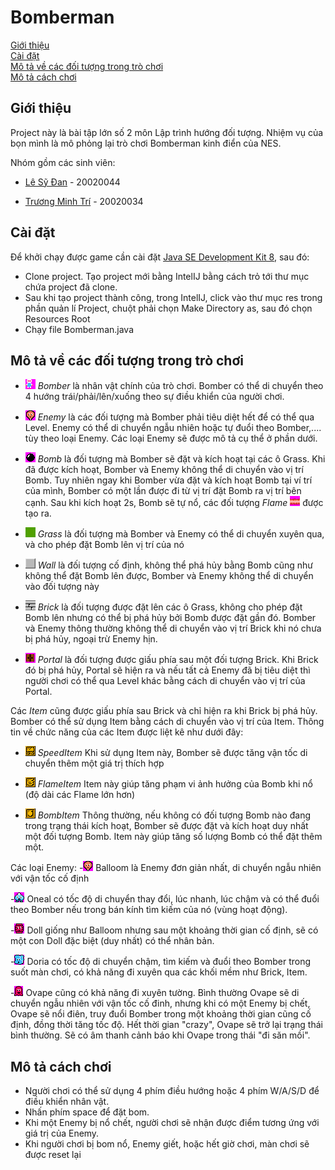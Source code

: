 # Bomberman

[Giới thiệu](#giới-thiệu) <br>
[Cài đặt](#cài-đặt) <br>
[Mô tả về các đối tượng trong trò chơi](#mô-tả-về-các-đối-tượng-trong-trò-chơi) <br>
[Mô tả cách chơi](#Mô-tả-cách-chơi) <br>

## Giới thiệu
Project này là bài tập lớn số 2 môn Lập trình hướng đối tượng. Nhiệm vụ của bọn mình là mô phỏng lại trò chơi Bomberman kinh điển của NES.

Nhóm gồm các sinh viên:
- [Lê Sỹ Đan](https://www.facebook.com/danle133) - 20020044

- [Trương Minh Trí](https://www.facebook.com/minhtriuet/) - 20020034
## Cài đặt
Để khởi chạy được game cần cài đặt [Java SE Development Kit 8](https://www.oracle.com/java/technologies/downloads/#java8), sau đó:
- Clone project. Tạo project mới bằng IntelIJ bằng cách trỏ tới thư mục chứa project đã clone.
- Sau khi tạo project thành công, trong IntelIJ, click vào thư mục res trong phần quản lí Project, chuột phải chọn Make Directory as, sau đó chọn Resources Root 
- Chạy file Bomberman.java

## Mô tả về các đối tượng trong trò chơi
- ![](res/sprites/player.png) *Bomber* là nhân vật chính của trò chơi. Bomber có thể di chuyển theo 4 hướng trái/phải/lên/xuống theo sự điều khiển của người chơi.

- ![](res/sprites/balloom.png) *Enemy* là các đối tượng mà Bomber phải tiêu diệt hết để có thể qua Level. Enemy có thể di chuyển ngẫu nhiên hoặc tự đuổi theo Bomber,.... tùy theo loại Enemy. Các loại Enemy sẽ được mô tả cụ thể ở phần dưới.

- ![](res/sprites/bomb.png) *Bomb* là đối tượng mà Bomber sẽ đặt và kích hoạt tại các ô Grass. Khi đã được kích hoạt, Bomber và Enemy không thể di chuyển vào vị trí Bomb. Tuy nhiên ngay khi Bomber vừa đặt và kích hoạt Bomb tại ví trí của mình, Bomber có một lần được đi từ vị trí đặt Bomb ra vị trí bên cạnh. Sau khi kích hoạt 2s, Bomb sẽ tự nổ, các đối tượng *Flame* ![](res/sprites/explosion_horizontal.png) được tạo ra.

- ![](res/sprites/grass.png) *Grass* là đối tượng mà Bomber và Enemy có thể di chuyển xuyên qua, và cho phép đặt Bomb lên vị trí của nó

- ![](res/sprites/wall.png) *Wall* là đối tượng cố định, không thể phá hủy bằng Bomb cũng như không thể đặt Bomb lên được, Bomber và Enemy không thể di chuyển vào đối tượng này

- ![](res/sprites/brick.png) *Brick* là đối tượng được đặt lên các ô Grass, không cho phép đặt Bomb lên nhưng có thể bị phá hủy bởi Bomb được đặt gần đó. Bomber và Enemy thông thường không thể di chuyển vào vị trí Brick khi nó chưa bị phá hủy, ngoại trừ Enemy hịn.

- ![](res/sprites/portal.png) *Portal* là đối tượng được giấu phía sau một đối tượng Brick. Khi Brick đó bị phá hủy, Portal sẽ hiện ra và nếu tất cả Enemy đã bị tiêu diệt thì người chơi có thể qua Level khác bằng cách di chuyển vào vị trí của Portal.

Các *Item* cũng được giấu phía sau Brick và chỉ hiện ra khi Brick bị phá hủy. Bomber có thể sử dụng Item bằng cách di chuyển vào vị trí của Item. Thông tin về chức năng của các Item được liệt kê như dưới đây:

- ![](res/sprites/powerup_speed.png) *SpeedItem* Khi sử dụng Item này, Bomber sẽ được tăng vận tốc di chuyển thêm một giá trị thích hợp

- ![](res/sprites/powerup_flames.png) *FlameItem* Item này giúp tăng phạm vi ảnh hưởng của Bomb khi nổ (độ dài các Flame lớn hơn)

- ![](res/sprites/powerup_bombs.png) *BombItem* Thông thường, nếu không có đối tượng Bomb nào đang trong trạng thái kích hoạt, Bomber sẽ được đặt và kích hoạt duy nhất một đối tượng Bomb. Item này giúp tăng số lượng Bomb có thể đặt thêm một.

Các loại Enemy:
-![](res/sprites/balloom.png) Balloom là Enemy đơn giản nhất, di chuyển ngẫu nhiên với vận tốc cố định

-![](res/sprites/oneal.png) Oneal có tốc độ di chuyển thay đổi, lúc nhanh, lúc chậm và có thể đuổi theo Bomber nếu trong bán kính tìm kiếm của nó (vùng hoạt động).

-![](res/sprites/doll.png) Doll giống như Balloom nhưng sau một khoảng thời gian cố định, sẽ có một con Doll đặc biệt (duy nhất) có thể nhân bản.

-![](res/sprites/doria.png) Doria có tốc độ di chuyển chậm, tìm kiếm và đuổi theo Bomber trong suốt màn chơi, có khả năng đi xuyên qua các khối mềm như Brick, Item.

-![](res/sprites/ovape.png) Ovape cũng có khả năng đi xuyên tường. Bình thường Ovape sẽ di chuyển ngẫu nhiên với vận tốc cố đinh, nhưng khi có một Enemy bị chết, Ovape sẽ nổi điên, truy đuổi Bomber trong một khoảng thời gian cũng cố định, đồng thời tăng tốc độ. Hết thời gian "crazy", Ovape sẽ trở lại trạng thái bình thường. Sẽ có âm thanh cảnh báo khi Ovape trong thái "đi săn mồi".

## Mô tả cách chơi
- Người chơi có thể sử dụng 4 phím điều hướng hoặc 4 phím W/A/S/D để điều khiển nhân vật.
- Nhấn phím space để đặt bom.
- Khi một Enemy bị nổ chết, người chơi sẽ nhận được điểm tương ứng với giá trị của Enemy.
- Khi người chơi bị bom nổ, Enemy giết, hoặc hết giờ chơi, màn chơi sẽ được reset lại
